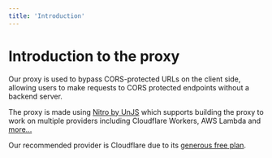 ```yaml
---
title: 'Introduction'
---
```


# Introduction to the proxy

Our proxy is used to bypass CORS-protected URLs on the client side, allowing users to make requests to CORS protected endpoints without a backend server.

The proxy is made using [Nitro by UnJS](https://nitro.unjs.io/) which supports building the proxy to work on multiple providers including Cloudflare Workers, AWS Lambda and [more...](https://nitro.unjs.io/deploy)

Our recommended provider is Cloudflare due to its [generous free plan](https://www.cloudflare.com/en-gb/plans/developer-platform/).
